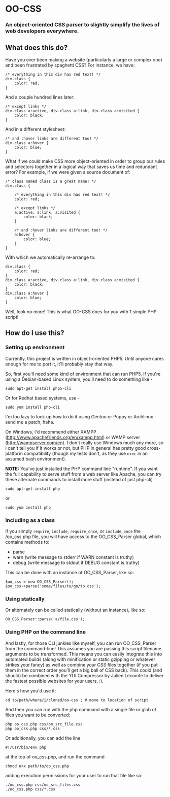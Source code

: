 OO-CSS
======

### An object-oriented CSS parser to slightly simplify the lives of web developers everywhere.

What does this do?
------------------

Have you ever been making a website (particularly a large or complex one) and been frustrated by spaghetti CSS?  For instance, we have:

    /* everything in this div has red text! */
    div.class {
        color: red;
    }

And a couple hundred lines later:

    /* except links */
    div.class a:active, div.class a:link, div.class a:visited {
        color: black;
    }

And in a different stylesheet:

    /* and :hover links are different too! */
    div.class a:hover {
        color: blue;
    }

What if we could make CSS more object-oriented in order to group our rules and selectors together in a logical way that saves us time and redundant error?  For example, if we were given a source document of:

    /* class named class is a great name! */
    div.class {

        /* everything in this div has red text! */
        color: red;

        /* except links */
        a:active, a:link, a:visited {
            color: black;
        }

        /* and :hover links are different too! */
        a:hover {
            color: blue;
        }
    }

With which we automatically re-arrange to:

    div.class {
        color: red;
    }
    div.class a:active, div.class a:link, div.class a:visited {
        color: black;
    }
    div.class a:hover {
        color: blue;
    }

Well, look no more!  This is what OO-CSS does for you with 1 simple PHP script!

How do I use this?
------------------

### Setting up environment

Currently, this project is written in object-oriented PHP5.  Until anyone cares enough for me to port it, it'll probably stay that way.

So, first you'll need some kind of environment that can run PHP5.  If you're using a Debian-based Linux system, you'll need to do something like -

    sudo apt-get install php5-cli

Or for Redhat based systems, use -

    sudo yum install php-cli

I'm too lazy to look up how to do it using Gentoo or Puppy or Archlinux - send me a patch, haha.

On Windows, I'd recommend either XAMPP (http://www.apachefriends.org/en/xampp.html) or WAMP server (http://wampserver.com/en).  I don't really use Windows much any more, so I can't tell you if it works or not, but PHP in general has pretty good cross-platform compatibility (though my tests don't, as they use `exec` in an assumed bash environment).

**NOTE:** You've just installed the PHP command line "runtime".  If you want the full capability to serve stuff from a web server like Apache, you can try these alternate commands to install more stuff (instead of just php-cli)

    sudo apt-get install php

or

    sudo yum install php

### Including as a class

If you simply `require`, `include`, `require_once`, or `include_once` the /oo_css.php file, you will have access to the OO_CSS_Parser global, which contains methods to:

* parse
* warn  (write message to stderr if WARN constant is truthy)
* debug (write message to stdout if DEBUG constant is truthy)

This can be done with an instance of OO_CSS_Parser, like so:

    $oo_css = new OO_CSS_Parser();
    $oo_css->parse('some/files/to/go/to.css');

### Using statically

Or alternately can be called statically (without an instance), like so:

    OO_CSS_Parser::parse('a/file.css');

### Using PHP on the command line

And lastly, for those CLI junkies like myself, you can run OO_CSS_Parser from the command-line!  This assumes you are passing this script filename arguments to be transformed.  This means you can easily integrate this into automated builds (along with minification or static gzipping or whatever strikes your fancy) as well as combine your CSS files together (if you put them in the correct order you'll get a big ball of CSS back).  This could (and should) be combined with the YUI Compressor by Julien Lecomte to deliver the fastest possible websites for your users, :).

Here's how you'd use it:

    cd to/path/where/i/cloned/oo-css ; # move to location of script

And then you can run with the php command with a single file or glob of files you want to be converted:

    php oo_css.php css/oo_src_file.css
    php oo_css.php css/*.css

Or additionally, you can add the line

    #!/usr/bin/env php

at the top of oo_css.php, and run the command

    chmod u+x path/to/oo_css.php

adding execution permissions for your user to run that file like so:

    ./oo_css.php css/oo_src_files.css
    ./oo_css.php css/*.css